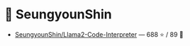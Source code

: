 # 👤 SeungyounShin

- [SeungyounShin/Llama2-Code-Interpreter](https://github.com/SeungyounShin/Llama2-Code-Interpreter) — 688 ⭐️ / 89 🍴
